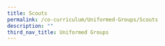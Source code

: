 ```yaml
---
title: Scouts
permalink: /co-curriculum/Uniformed-Groups/Scouts
description: ""
third_nav_title: Uniformed Groups
---
```

